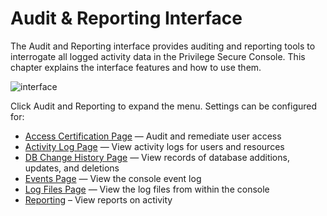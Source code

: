 # Audit & Reporting Interface

The Audit and Reporting interface provides auditing and reporting tools to interrogate all logged
activity data in the Privilege Secure Console. This chapter explains the interface features and how
to use them.

![interface](/img/product_docs/privilegesecure/4.2/accessmanagement/admin/auditreporting/interface.webp)

Click Audit and Reporting to expand the menu. Settings can be configured for:

- [Access Certification Page](/docs/privilegesecure/4.2/accessmanagement/admin/auditreporting/page/accesscertification.md) — Audit and remediate user access
- [Activity Log Page](/docs/privilegesecure/4.2/accessmanagement/admin/auditreporting/page/activitylog.md) — View activity logs for users and resources
- [DB Change History Page](/docs/privilegesecure/4.2/accessmanagement/admin/auditreporting/page/dbchangehistory.md) — View records of database additions, updates,
  and deletions
- [Events Page](/docs/privilegesecure/4.2/accessmanagement/admin/auditreporting/page/events.md) — View the console event log
- [Log Files Page](/docs/privilegesecure/4.2/accessmanagement/admin/auditreporting/page/logfiles.md) — View the log files from within the console
- [Reporting](/docs/privilegesecure/4.2/accessmanagement/admin/auditreporting/page/reporting.md) – View reports on activity
